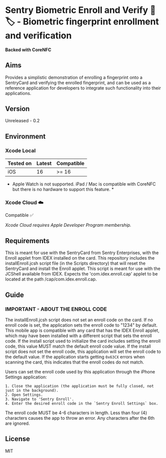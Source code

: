 # Sentry Biometric Enroll and Verify 📱🏷️ - Biometric fingerprint enrollment and verification
#### Backed with CoreNFC

## Aims
Provides a simplistic demonstration of enrolling a fingerprint onto a SentryCard and verifying the enrolled fingerprint, and can be used as a reference application for developers to integrate such functionality into their applications.

## Version
Unreleased - 0.2

## Environment

### Xcode Local
Tested on | Latest | Compatible
--------- | ------ | ----------
iOS       | 16     | >= 16

* Apple Watch is not supported. iPad / Mac is compatible with CoreNFC but there is no hardware to support this feature. *

### Xcode Cloud ☁️
Compatible ✅

*Xcode Cloud requires Apple Developer Program membership.*

## Requirements
This is meant for use with the SentryCard from Sentry Enterprises, with the Enroll applet from IDEX installed on the card. This repository includes the installEnroll.jcsh script file (in the Scripts directory) that will reset the SentryCard and install the Enroll applet. This script is meant for use with the JCShell available from IDEX. Expects the 'com.idex.enroll.cap' applet to be located at the path <current directory>/cap/com.idex.enroll.cap.


## Guide



###  IMPORTANT - ABOUT THE ENROLL CODE
The installEnroll.jcsh script does not set an enroll code on the card. If no enroll code is set, the application sets the enroll code to "1234" by default. This mobile app is compatible with any card that has the IDEX Enroll applet, which may have been installed with a different script that sets the enroll code. If the install script used to initialize the card includes setting the enroll code, this value MUST match the default enroll code value. If the install script does not set the enroll code, this application will set the enroll code to the default value. If the application starts getting `0x63CX` errors when scanning the card, this indicates that the enroll codes do not match.
 
Users can set the enroll code used by this application through the iPhone Settings application:

    1. Close the application (the application must be fully closed, not just in the background).
    2. Open Settings.
    3. Navigate to 'Sentry Enroll'.
    4. Enter the desired enroll code in the `Sentry Enroll Settings` box.
 
The enroll code MUST be 4-6 characters in length. Less than four (4) characters causes the app to throw an error. Any characters after the 6th are ignored.

## License
MIT

